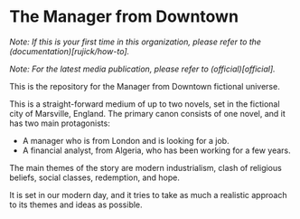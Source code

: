 # The Manager from Downtown

_Note: If this is your first time in this organization, please refer to the (documentation)[rujick/how-to]._

_Note: For the latest media publication, please refer to (official)[official]._

This is the repository for the Manager from Downtown fictional universe.

This is a straight-forward medium of up to two novels, set in the fictional city of Marsville, England. The primary canon consists of one novel, and it has two main protagonists:
* A manager who is from London and is looking for a job.
* A financial analyst, from Algeria, who has been working for a few years.

The main themes of the story are modern industrialism, clash of religious beliefs, social classes, redemption, and hope.

It is set in our modern day, and it tries to take as much a realistic approach to its themes and ideas as possible.
